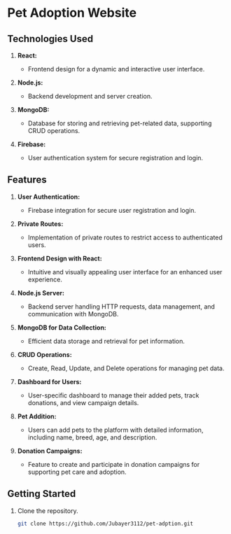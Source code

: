 # Pet Adoption Website

## Technologies Used

1. **React:**
   - Frontend design for a dynamic and interactive user interface.

2. **Node.js:**
   - Backend development and server creation.

3. **MongoDB:**
   - Database for storing and retrieving pet-related data, supporting CRUD operations.

4. **Firebase:**
   - User authentication system for secure registration and login.

## Features

1. **User Authentication:**
   - Firebase integration for secure user registration and login.

2. **Private Routes:**
   - Implementation of private routes to restrict access to authenticated users.

3. **Frontend Design with React:**
   - Intuitive and visually appealing user interface for an enhanced user experience.

4. **Node.js Server:**
   - Backend server handling HTTP requests, data management, and communication with MongoDB.

5. **MongoDB for Data Collection:**
   - Efficient data storage and retrieval for pet information.

6. **CRUD Operations:**
   - Create, Read, Update, and Delete operations for managing pet data.

7. **Dashboard for Users:**
   - User-specific dashboard to manage their added pets, track donations, and view campaign details.

8. **Pet Addition:**
   - Users can add pets to the platform with detailed information, including name, breed, age, and description.

9. **Donation Campaigns:**
   - Feature to create and participate in donation campaigns for supporting pet care and adoption.

## Getting Started

1. Clone the repository.
   ```bash
   git clone https://github.com/Jubayer3112/pet-adption.git
